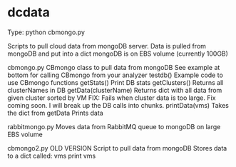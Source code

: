 dcdata
======

Type:    python cbmongo.py

Scripts to pull cloud data from mongoDB server.
  Data is pulled from mongoDB and put into a dict
  mongoDB is on EBS volume (currently 100GB)

cbmongo.py
CBmongo class to pull data from mongoDB
See example at bottom for calling CBmongo from your analyzer
testdb()
  Example code to use CBmongo functions
getStats()
  Print DB stats
getClusters()
  Returns all clusterNames in DB
getData(clusterName)
  Returns dict with all data from given cluster sorted by VM
  FIX: Fails when cluster data is too large. Fix coming soon. I will break up the DB calls into chunks.
printData(vms)
  Takes the dict from getData
  Prints data

rabbitmongo.py
  Moves data from RabbitMQ queue to mongoDB on large EBS volume

cbmongo2.py  OLD VERSION
  Script to pull data from mongoDB
  Stores data to a dict called: vms
  print vms

